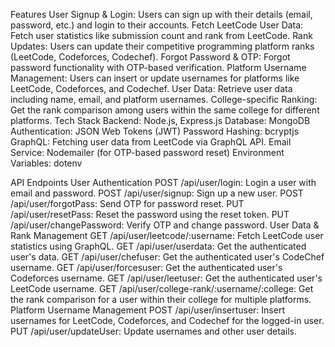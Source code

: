 Features
User Signup & Login: Users can sign up with their details (email, password, etc.) and login to their accounts.
Fetch LeetCode User Data: Fetch user statistics like submission count and rank from LeetCode.
Rank Updates: Users can update their competitive programming platform ranks (LeetCode, Codeforces, Codechef).
Forgot Password & OTP: Forgot password functionality with OTP-based verification.
Platform Username Management: Users can insert or update usernames for platforms like LeetCode, Codeforces, and Codechef.
User Data: Retrieve user data including name, email, and platform usernames.
College-specific Ranking: Get the rank comparison among users within the same college for different platforms.
Tech Stack
Backend: Node.js, Express.js
Database: MongoDB
Authentication: JSON Web Tokens (JWT)
Password Hashing: bcryptjs
GraphQL: Fetching user data from LeetCode via GraphQL API.
Email Service: Nodemailer (for OTP-based password reset)
Environment Variables: dotenv



API Endpoints
User Authentication
POST /api/user/login: Login a user with email and password.
POST /api/user/signup: Sign up a new user.
POST /api/user/forgotPass: Send OTP for password reset.
PUT /api/user/resetPass: Reset the password using the reset token.
PUT /api/user/changePassword: Verify OTP and change password.
User Data & Rank Management
GET /api/user/leetcode/:username: Fetch LeetCode user statistics using GraphQL.
GET /api/user/userdata: Get the authenticated user's data.
GET /api/user/chefuser: Get the authenticated user's CodeChef username.
GET /api/user/forcesuser: Get the authenticated user's Codeforces username.
GET /api/user/leetuser: Get the authenticated user's LeetCode username.
GET /api/user/college-rank/:username/:college: Get the rank comparison for a user within their college for multiple platforms.
Platform Username Management
POST /api/user/insertuser: Insert usernames for LeetCode, Codeforces, and Codechef for the logged-in user.
PUT /api/user/updateUser: Update usernames and other user details.
